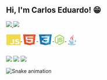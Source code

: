 ## Hi, I'm Carlos Eduardo! 😁

 <div>
   <a href="https://github.com/CarlosEduardoBelo">
   <img height="180em" src="https://github-readme-stats.vercel.app/api?username=CarlosEduardoBelo&show_icons=true&theme=radical&include_all_commits=true&count_private=true"/>
   <img height="180em" src="https://github-readme-stats.vercel.app/api/top-langs/?username=CarlosEduardoBelo&layout=compact&langs_count=6&theme=radical"/>

</div>
<div style="display: inline_block"><br>
  <img align="center" alt="Js" height="30" width="40" src="https://raw.githubusercontent.com/devicons/devicon/master/icons/javascript/javascript-plain.svg">
  <img align="center" alt="HTML" height="30" width="40" src="https://raw.githubusercontent.com/devicons/devicon/master/icons/html5/html5-original.svg">
  <img align="center" alt="CSS" height="30" width="40" src="https://raw.githubusercontent.com/devicons/devicon/master/icons/css3/css3-original.svg">
  <img align="center" alt="NODE" height="30" widht="40" src="https://raw.githubusercontent.com/devicons/devicon/master/icons/nodejs/nodejs-original.svg"/>
  <img align="center" alt="JAVA" height="30" widht="40" src="https://raw.githubusercontent.com/devicons/devicon/master/icons/java/java-original.svg"/>
</div>
 
  ##
 
<div>
  <a href="https://instagram.com/carlinhoseduu22" target="_blank"><img src="https://img.shields.io/badge/-Instagram-%23E4405F?style=for-the-badge&logo=instagram&logoColor=white" target="_blank"></a>
  <a href = "carlos.22eduardo.belo@gmail.com"><img src="https://img.shields.io/badge/-Gmail-%23333?style=for-the-badge&logo=gmail&logoColor=white" target="_blank"></a>
  <a href="https://www.linkedin.com/in/carlos-eduardo-54767321b" target="_blank"><img src="https://img.shields.io/badge/-LinkedIn-%230077B5?style=for-the-badge&logo=linkedin&logoColor=white" target="_blank"></a> 
 
  ![Snake animation](https://github.com/CarlosEduardoBelo/CarlosEduardoBelo/blob/output/github-contribution-grid-snake.svg)

</div>
